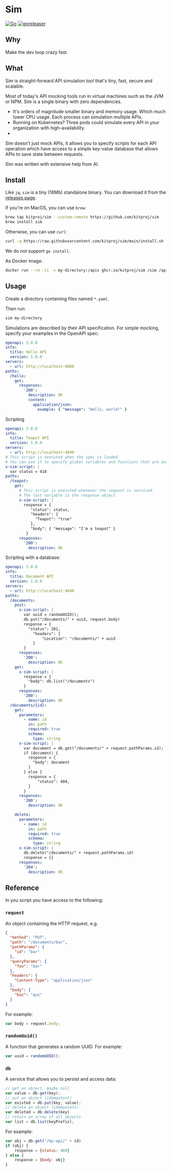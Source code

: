 # Sim

[![Go](https://github.com/kitproj/sim/actions/workflows/go.yml/badge.svg)](https://github.com/kitproj/sim/actions/workflows/go.yml)
[![goreleaser](https://github.com/kitproj/sim/actions/workflows/goreleaser.yml/badge.svg)](https://github.com/kitproj/sim/actions/workflows/goreleaser.yml)

## Why

Make the dev loop crazy fast.

## What

Sim is straight-forward API simulation tool that's tiny, fast, secure and scalable.

Most of today's API mocking tools run in virtual machines such as the JVM or NPM. Sim is a single binary with zero dependencies.

- It's orders of magnitude smaller binary and memory usage. Which much lower CPU usage. Each process can simulation multiple APIs. 
- Running on Kubernetes? Three pods could simulate every API in your organization with high-availability.
- 
Sim doesn't just mock APIs, it allows you to specify scripts for each API operation which have access to a simple
key-value database that allows APIs to save state between requests.

Sim was written with extensive help from AI.

## Install

Like `jq`, `sim` is a tiny (16Mb) standalone binary. You can download it from
the [releases page](https://github.com/kitproj/sim/releases/latest).

If you're on MacOS, you can use `brew`:

```bash
brew tap kitproj/sim --custom-remote https://github.com/kitproj/sim
brew install sim
```

Otherwise, you can use `curl`:

```bash
curl -q https://raw.githubusercontent.com/kitproj/sim/main/install.sh | sh
```

We do not support `go install`.

As Docker image:

```bash
docker run --rm -ti -v my-directory:/apis ghcr.io/kitproj/sim /sim /apis
```

## Usage

Create a directory containing files named `*.yaml`. 

Then run:

```bash
sim my-directory

```

Simulations are described by their API specification. For simple mocking, specify your examples in the OpenAPI spec:

```yaml
openapi: 3.0.0
info:
  title: Hello API
  version: 1.0.0
servers:
  - url: http://localhost:8080
paths:
  /hello:
    get:
      responses:
        '200':
          description: OK
          content:
            application/json:
              example: { "message": "Hello, world!" }
```

Scripting

```yaml
openapi: 3.0.0
info:
  title: Teapot API
  version: 1.0.0
servers:
  - url: http://localhost:4040
# This script is executed when the spec is loaded.
# You can use it to specify global variables and functions that are available to all scripts.
x-sim-script: |
  var status = 418
paths:
  /teapot:
    get:
      # This script is executed whenever the request is serviced.
      # The last variable is the response object.
      x-sim-script: |
        response = {
           "status": status,
           "headers": {
             "Teapot": "true"
           },
           "body": { "message": "I'm a teapot" }
         }
      responses:
        '200':
          description: OK
```

Scripting with a database:

```yaml
openapi: 3.0.0
info:
  title: Document API
  version: 1.0.0
servers:
  - url: http://localhost:4040
paths:
  /documents:
    post:
      x-sim-script: |
        var uuid = randomUUID();
        db.put("/documents/" + uuid, request.body)
        response = {
          "status": 201,
            "headers": {
                "Location": "/documents/" + uuid
            }
        }
      responses:
        '200':
          description: OK
    get:
      x-sim-script: |
        response = {
          "body": db.list("/documents")
        }
      responses:
        '200':
          description: OK
  /documents/{id}:
    get:
      parameters:
        - name: id
          in: path
          required: true
          schema:
            type: string
      x-sim-script: |
        var document = db.get("/documents/" + request.pathParams.id);
        if (document) {
          response = {
            "body": document
          }
        } else {
          response = {
              "status": 404,
          }
        }
      responses:
        '200':
          description: OK

    delete:
      parameters:
        - name: id
          in: path
          required: true
          schema:
            type: string
      x-sim-script: |
        db.delete("/documents/" + request.pathParams.id)
        response = {}
      responses:
        '204':
          description: OK
```

## Reference

In you script you have access to the following:

### `request`

An object containing the HTTP request, e.g.

```json
{
  "method": "PUT",
  "path": "/documents/bar",
  "pathParams": {
    "id": "bar"
  },
  "queryParams": {
    "foo": "bar"
  },
  "headers": {
    "Content-Type": "application/json"
  },
  "body": {
    "baz": "qux"
  }
}
```

For example:

```javascript
var body = request.body;
```


### `randomUuid()`

A function that generates a random UUID. For example:


```javascript
var uuid = randomUUID();
```

### `db`

A service that allows you to persist and access data:

```javascript
// get an object, maybe null
var value = db.get(key);
// put an object (idempotent)
var existed = db.put(key, value);
// delete an object (idempotent)
var deleted = db.delete(key)
// return an array of all objects
var list = db.list(keyPrefix);
```

For example:

```javascript
var obj = db.get("/my-api/" + id)
if (obj) {
    response = {status: 404}
} else {
    response = {body: obj}
}
```